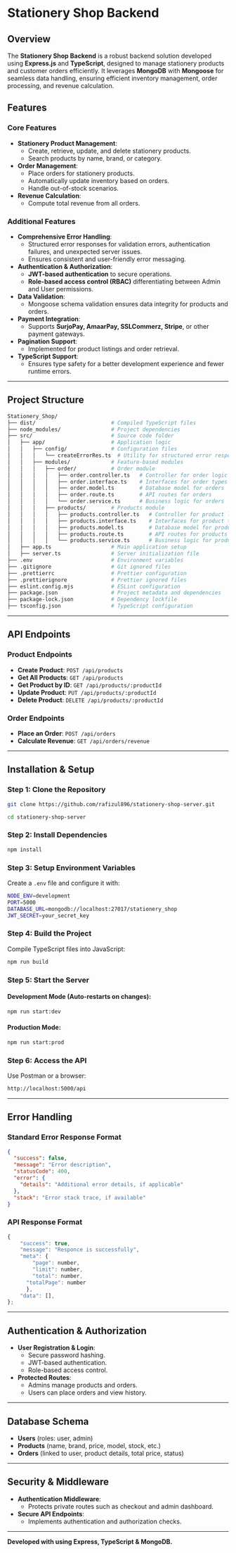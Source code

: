 # Stationery Shop Backend

## Overview

The **Stationery Shop Backend** is a robust backend solution developed using **Express.js** and **TypeScript**, designed to manage stationery products and customer orders efficiently. It leverages **MongoDB** with **Mongoose** for seamless data handling, ensuring efficient inventory management, order processing, and revenue calculation. 

## Features

### Core Features

- **Stationery Product Management**:
  - Create, retrieve, update, and delete stationery products.
  - Search products by name, brand, or category.
- **Order Management**:
  - Place orders for stationery products.
  - Automatically update inventory based on orders.
  - Handle out-of-stock scenarios.
- **Revenue Calculation**:
  - Compute total revenue from all orders.

### Additional Features

- **Comprehensive Error Handling**:
  - Structured error responses for validation errors, authentication failures, and unexpected server issues.
  - Ensures consistent and user-friendly error messaging.
- **Authentication & Authorization**:
  - **JWT-based authentication** to secure operations.
  - **Role-based access control (RBAC)** differentiating between Admin and User permissions.
- **Data Validation**:
  - Mongoose schema validation ensures data integrity for products and orders.
- **Payment Integration**:
  - Supports **SurjoPay, AmaarPay, SSLCommerz, Stripe**, or other payment gateways.
- **Pagination Support**:
  - Implemented for product listings and order retrieval.
- **TypeScript Support**:
  - Ensures type safety for a better development experience and fewer runtime errors.

---

## Project Structure

```bash
Stationery_Shop/
├── dist/                        # Compiled TypeScript files
├── node_modules/                # Project dependencies
├── src/                         # Source code folder
│   ├── app/                     # Application logic
│   │   ├── config/              # Configuration files
│   │   │   └── createErrorRes.ts  # Utility for structured error responses
│   │   ├── modules/             # Feature-based modules
│   │   │   ├── order/           # Order module
│   │   │   │   ├── order.controller.ts   # Controller for order logic
│   │   │   │   ├── order.interface.ts    # Interfaces for order types
│   │   │   │   ├── order.model.ts        # Database model for orders
│   │   │   │   ├── order.route.ts        # API routes for orders
│   │   │   │   └── order.service.ts      # Business logic for orders
│   │   │   ├── products/        # Products module
│   │   │   │   ├── products.controller.ts   # Controller for product logic
│   │   │   │   ├── products.interface.ts    # Interfaces for product types
│   │   │   │   ├── products.model.ts        # Database model for products
│   │   │   │   ├── products.route.ts        # API routes for products
│   │   │   │   └── products.service.ts      # Business logic for products
│   ├── app.ts                   # Main application setup
│   ├── server.ts                # Server initialization file
├── .env                         # Environment variables
├── .gitignore                   # Git ignored files
├── .prettierrc                  # Prettier configuration
├── .prettierignore              # Prettier ignored files
├── eslint.config.mjs            # ESLint configuration
├── package.json                 # Project metadata and dependencies
├── package-lock.json            # Dependency lockfile
├── tsconfig.json                # TypeScript configuration
```

---

## API Endpoints

### Product Endpoints

- **Create Product**: `POST /api/products`
- **Get All Products**: `GET /api/products`
- **Get Product by ID**: `GET /api/products/:productId`
- **Update Product**: `PUT /api/products/:productId`
- **Delete Product**: `DELETE /api/products/:productId`

### Order Endpoints

- **Place an Order**: `POST /api/orders`
- **Calculate Revenue**: `GET /api/orders/revenue`

---

## Installation & Setup

### Step 1: Clone the Repository

```bash
git clone https://github.com/rafizul896/stationery-shop-server.git
```

```bash
cd stationery-shop-server
```

### Step 2: Install Dependencies

```bash
npm install
```

### Step 3: Setup Environment Variables

Create a `.env` file and configure it with:

```bash
NODE_ENV=development
PORT=5000
DATABASE_URL=mongodb://localhost:27017/stationery_shop
JWT_SECRET=your_secret_key
```

### Step 4: Build the Project

Compile TypeScript files into JavaScript:

```bash
npm run build
```

### Step 5: Start the Server

#### Development Mode (Auto-restarts on changes):
```bash
npm run start:dev
```

#### Production Mode:
```bash
npm run start:prod
```

### Step 6: Access the API

Use Postman or a browser:

```bash
http://localhost:5000/api
```

---

## Error Handling

### **Standard Error Response Format**

```json
{
  "success": false,
  "message": "Error description",
  "statusCode": 400,
  "error": {
    "details": "Additional error details, if applicable"
  },
  "stack": "Error stack trace, if available"
}
```

### **API Response Format**

```javascript
{ 
    "success": true,
    "message": "Responce is successfully",
    "meta": {
        "page": number,
        "limit": number,
        "total": number,
      "totalPage": number
      },
    "data": [],
};
```

---

## Authentication & Authorization

- **User Registration & Login**:
  - Secure password hashing.
  - JWT-based authentication.
  - Role-based access control.
- **Protected Routes**:
  - Admins manage products and orders.
  - Users can place orders and view history.

---

## Database Schema

- **Users** (roles: user, admin)
- **Products** (name, brand, price, model, stock, etc.)
- **Orders** (linked to user, product details, total price, status)

---

## Security & Middleware

- **Authentication Middleware**:
  - Protects private routes such as checkout and admin dashboard.
- **Secure API Endpoints**:
  - Implements authentication and authorization checks.

---

**Developed with using Express, TypeScript & MongoDB.**


